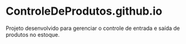 # ControleDeProdutos.github.io
Projeto desenvolvido para gerenciar o controle de entrada e saída de produtos no estoque.
